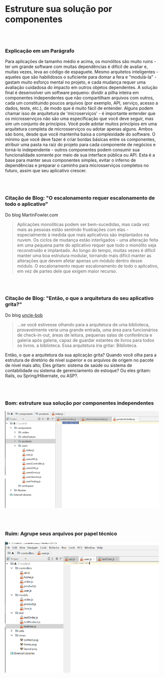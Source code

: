 # Estruture sua solução por componentes
<br/><br/>

### Explicação em um Parágrafo

Para aplicações de tamanho médio e acima, os monólitos são muito ruins - ter um grande software com muitas dependências é difícil de avaliar e, muitas vezes, leva ao código de espaguete. Mesmo arquitetos inteligentes - aqueles que são habilidosos o suficiente para domar a fera e "modulá-la" - gastam muito esforço mental no projeto, e cada mudança requer uma avaliação cuidadosa do impacto em outros objetos dependentes. A solução final é desenvolver um software pequeno: dividir a pilha inteira em componentes independentes que não compartilham arquivos com outros, cada um constituindo poucos arquivos (por exemplo, API, serviço, acesso a dados, teste, etc.), de modo que é muito fácil de entender. Alguns podem chamar isso de arquitetura de 'microserviços' - é importante entender que os microsserviços não são uma especificação que você deve seguir, mas sim um conjunto de princípios. Você pode adotar muitos princípios em uma arquitetura completa de microsserviços ou adotar apenas alguns. Ambos são bons, desde que você mantenha baixa a complexidade do software. O mínimo que você deve fazer é criar bordas básicas entre os componentes, atribuir uma pasta na raiz do projeto para cada componente de negócios e torná-lo independente - outros componentes podem consumir sua funcionalidade somente por meio de sua interface pública ou API. Esta é a base para manter seus componentes simples, evitar o inferno de dependências e preparar o caminho para microsserviços completos no futuro, assim que seu aplicativo crescer.

<br/><br/>

### Citação de Blog: "O escalonamento requer escalonamento de todo o aplicativo"

 Do blog MartinFowler.com

> Aplicações monolíticas podem ser bem-sucedidas, mas cada vez mais as pessoas estão sentindo frustrações com elas - especialmente à medida que mais aplicativos são implantados na nuvem. Os ciclos de mudança estão interligados - uma alteração feita em uma pequena parte do aplicativo requer que todo o monólito seja reconstruído e implantado. Ao longo do tempo, muitas vezes é difícil manter uma boa estrutura modular, tornando mais difícil manter as alterações que devem afetar apenas um módulo dentro desse módulo. O escalonamento requer escalonamento de todo o aplicativo, em vez de partes dele que exigem maior recurso.

<br/><br/>

### Citação de Blog: "Então, o que a arquitetura do seu aplicativo grita?"

 Do blog [uncle-bob](https://8thlight.com/blog/uncle-bob/2011/09/30/Screaming-Architecture.html) 

> ...se você estivesse olhando para a arquitetura de uma biblioteca, provavelmente veria uma grande entrada, uma área para funcionários de check-in-out, áreas de leitura, pequenas salas de conferência e galeria após galeria, capaz de guardar estantes de livros para todos os livros. a biblioteca. Essa arquitetura iria gritar: Biblioteca.<br/>

Então, o que a arquitetura da sua aplicação grita? Quando você olha para a estrutura de diretório de nível superior e os arquivos de origem no pacote de nível mais alto; Eles gritam: sistema de saúde ou sistema de contabilidade ou sistema de gerenciamento de estoque? Ou eles gritam: Rails, ou Spring/Hibernate, ou ASP?.

<br/><br/>

### Bom: estruture sua solução por componentes independentes

![alt text](../../assets/images/structurebycomponents.PNG "Solução de estruturação por componentes")

<br/><br/>

### Ruim: Agrupe seus arquivos por papel técnico

![alt text](../../assets/images/structurebyroles.PNG "Solução de estruturação por funções técnicas")
